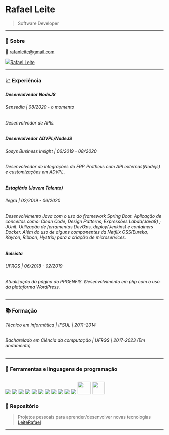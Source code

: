 # Rafael Leite
> Software Developer
---
### :memo: Sobre
:email: rafanleite@gmail.com

<img src="https://img.icons8.com/ios-filled/25/000000/linkedin.png"/><a href="https://www.linkedin.com/in/rafanleite/">Rafael Leite</a>

---

### :chart_with_upwards_trend: Experiência

##### Desenvolvedor NodeJS
###### *Sensedia | 08/2020 - o momento*
###### Desenvolvedor de APIs. 

##### Desenvolvedor ADVPL/NodeJS
###### *Sosys Business Insight | 06/2019 - 08/2020*
###### Desenvolvedor de integrações do ERP Protheus com API externas(Nodejs) e customizações em ADVPL. 

##### Estagiário (Jovem Talento)
###### *Ilegra | 02/2019 - 06/2020*
###### Desenvolvimento Java com o uso do framework Spring Boot. Aplicação de conceitos como: Clean Code; Design Patterns; Expressões Labda(Java8) ; JUnit. Utilização de ferramentas DevOps, deploy(Jenkins) e containers Docker. Além do uso de alguns componentes da Netflix OSS(Eureka, Kayron, Ribbon, Hystrix) para a criação de microservices. 

##### Bolsista 
###### *UFRGS | 06/2018 - 02/2019*
###### Atualização da página do PPGENFIS. Desenvolvimento em php com o uso da plataforma WordPress. 
---

### :books: Formação 
###### Técnico em informática | IFSUL | 2011-2014
###### Bacharelado em Ciência da computação | UFRGS | 2017-2023 (Em andamento)
---

### :wrench: Ferramentas e linguagens de programação

<img src="https://img.icons8.com/color/48/000000/nodejs.png"/> <img src="https://img.icons8.com/material-sharp/48/000000/github.png"/>  <img src="https://img.icons8.com/color/48/000000/npm.png"/> <img src="https://img.icons8.com/color/48/000000/mongodb.png"/> <img src="https://img.icons8.com/color/48/000000/heroku.png"/> <img src="https://img.icons8.com/color/48/000000/java-coffee-cup-logo.png"/> <img src="https://img.icons8.com/ios/50/000000/mysql-logo.png"/> <img src="https://img.icons8.com/color/48/000000/docker.png"/> <img src="https://img.icons8.com/ios-filled/50/000000/javascript.png"/> <img src="https://img.icons8.com/color/48/000000/c-programming.png"/> <img src="https://img.icons8.com/color/48/000000/typescript.png"/>
<img src="https://camo.githubusercontent.com/6a323552c2a2953614cb3e8a9ccd3615e5eb7289/68747470733a2f2f692e696d6775722e636f6d2f79764559686e5a2e706e67" height=40>
 <img src="https://expressjs.com/images/express-facebook-share.png" height=40> 
--- 

### :file_folder: Repositório 
> Projetos pessoais para aprender/desenvolver novas tecnologias 
<a href="https://github.com/LeiteRafael?tab=repositories">LeiteRafael</a>

---
